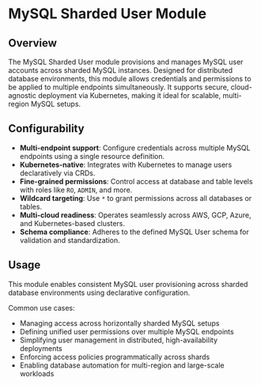 # MySQL Sharded User Module

## Overview

The MySQL Sharded User module provisions and manages MySQL user accounts across sharded MySQL instances. Designed for distributed database environments, this module allows credentials and permissions to be applied to multiple endpoints simultaneously. It supports secure, cloud-agnostic deployment via Kubernetes, making it ideal for scalable, multi-region MySQL setups.

## Configurability

- **Multi-endpoint support**: Configure credentials across multiple MySQL endpoints using a single resource definition.  
- **Kubernetes-native**: Integrates with Kubernetes to manage users declaratively via CRDs.  
- **Fine-grained permissions**: Control access at database and table levels with roles like `RO`, `ADMIN`, and more.  
- **Wildcard targeting**: Use `*` to grant permissions across all databases or tables.  
- **Multi-cloud readiness**: Operates seamlessly across AWS, GCP, Azure, and Kubernetes-based clusters.  
- **Schema compliance**: Adheres to the defined MySQL User schema for validation and standardization.

## Usage

This module enables consistent MySQL user provisioning across sharded database environments using declarative configuration.

Common use cases:

- Managing access across horizontally sharded MySQL setups  
- Defining unified user permissions over multiple MySQL endpoints  
- Simplifying user management in distributed, high-availability deployments  
- Enforcing access policies programmatically across shards  
- Enabling database automation for multi-region and large-scale workloads
